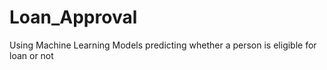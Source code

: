# Loan_Approval
Using Machine Learning Models predicting whether a person is eligible for loan or not
